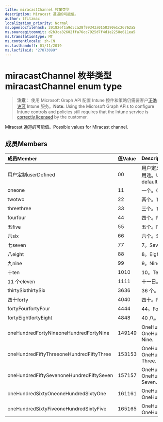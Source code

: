 ```yaml
---
title: miracastChannel 枚举类型
description: Miracast 通道的可能值。
author: tfitzmac
localization_priority: Normal
ms.openlocfilehash: 20182ef1a9d5ca28f99343a0150390e1c26762a5
ms.sourcegitcommit: d2b3ca32602ffa76cc7925d7f4d1e2258e611ea5
ms.translationtype: MT
ms.contentlocale: zh-CN
ms.lasthandoff: 01/11/2019
ms.locfileid: "27873099"
---
```

# <a name="miracastchannel-enum-type"></a><span data-ttu-id="feb49-103">miracastChannel 枚举类型</span><span class="sxs-lookup"><span data-stu-id="feb49-103">miracastChannel enum type</span></span>

> <span data-ttu-id="feb49-104">**注意：** 使用 Microsoft Graph API 配置 Intune 控件和策略仍需要客户[正确许可](https://go.microsoft.com/fwlink/?linkid=839381) Intune 服务。</span><span class="sxs-lookup"><span data-stu-id="feb49-104">**Note:** Using the Microsoft Graph APIs to configure Intune controls and policies still requires that the Intune service is [correctly licensed](https://go.microsoft.com/fwlink/?linkid=839381) by the customer.</span></span>

<span data-ttu-id="feb49-105">Miracast 通道的可能值。</span><span class="sxs-lookup"><span data-stu-id="feb49-105">Possible values for Miracast channel.</span></span>
## <a name="members"></a><span data-ttu-id="feb49-106">成员</span><span class="sxs-lookup"><span data-stu-id="feb49-106">Members</span></span>
|<span data-ttu-id="feb49-107">成员</span><span class="sxs-lookup"><span data-stu-id="feb49-107">Member</span></span>|<span data-ttu-id="feb49-108">值</span><span class="sxs-lookup"><span data-stu-id="feb49-108">Value</span></span>|<span data-ttu-id="feb49-109">Description</span><span class="sxs-lookup"><span data-stu-id="feb49-109">Description</span></span>|
|:---|:---|:---|
|<span data-ttu-id="feb49-110">用户定制</span><span class="sxs-lookup"><span data-stu-id="feb49-110">userDefined</span></span>|<span data-ttu-id="feb49-111">0</span><span class="sxs-lookup"><span data-stu-id="feb49-111">0</span></span>|<span data-ttu-id="feb49-112">用户定义，默认值、 没有用途。</span><span class="sxs-lookup"><span data-stu-id="feb49-112">User Defined, default value, no intent.</span></span>|
|<span data-ttu-id="feb49-113">one</span><span class="sxs-lookup"><span data-stu-id="feb49-113">one</span></span>|<span data-ttu-id="feb49-114">1</span><span class="sxs-lookup"><span data-stu-id="feb49-114">1</span></span>|<span data-ttu-id="feb49-115">一个。</span><span class="sxs-lookup"><span data-stu-id="feb49-115">One.</span></span>|
|<span data-ttu-id="feb49-116">two</span><span class="sxs-lookup"><span data-stu-id="feb49-116">two</span></span>|<span data-ttu-id="feb49-117">2</span><span class="sxs-lookup"><span data-stu-id="feb49-117">2</span></span>|<span data-ttu-id="feb49-118">两个。</span><span class="sxs-lookup"><span data-stu-id="feb49-118">Two.</span></span>|
|<span data-ttu-id="feb49-119">three</span><span class="sxs-lookup"><span data-stu-id="feb49-119">three</span></span>|<span data-ttu-id="feb49-120">3</span><span class="sxs-lookup"><span data-stu-id="feb49-120">3</span></span>|<span data-ttu-id="feb49-121">三个。</span><span class="sxs-lookup"><span data-stu-id="feb49-121">Three.</span></span>|
|<span data-ttu-id="feb49-122">four</span><span class="sxs-lookup"><span data-stu-id="feb49-122">four</span></span>|<span data-ttu-id="feb49-123">4</span><span class="sxs-lookup"><span data-stu-id="feb49-123">4</span></span>|<span data-ttu-id="feb49-124">四个。</span><span class="sxs-lookup"><span data-stu-id="feb49-124">Four.</span></span>|
|<span data-ttu-id="feb49-125">五</span><span class="sxs-lookup"><span data-stu-id="feb49-125">five</span></span>|<span data-ttu-id="feb49-126">5</span><span class="sxs-lookup"><span data-stu-id="feb49-126">5</span></span>|<span data-ttu-id="feb49-127">五个。</span><span class="sxs-lookup"><span data-stu-id="feb49-127">Five.</span></span>|
|<span data-ttu-id="feb49-128">六</span><span class="sxs-lookup"><span data-stu-id="feb49-128">six</span></span>|<span data-ttu-id="feb49-129">6</span><span class="sxs-lookup"><span data-stu-id="feb49-129">6</span></span>|<span data-ttu-id="feb49-130">六个。</span><span class="sxs-lookup"><span data-stu-id="feb49-130">Six.</span></span>|
|<span data-ttu-id="feb49-131">七</span><span class="sxs-lookup"><span data-stu-id="feb49-131">seven</span></span>|<span data-ttu-id="feb49-132">7</span><span class="sxs-lookup"><span data-stu-id="feb49-132">7</span></span>|<span data-ttu-id="feb49-133">7。</span><span class="sxs-lookup"><span data-stu-id="feb49-133">Seven.</span></span>|
|<span data-ttu-id="feb49-134">八</span><span class="sxs-lookup"><span data-stu-id="feb49-134">eight</span></span>|<span data-ttu-id="feb49-135">8</span><span class="sxs-lookup"><span data-stu-id="feb49-135">8</span></span>|<span data-ttu-id="feb49-136">8。</span><span class="sxs-lookup"><span data-stu-id="feb49-136">Eight.</span></span>|
|<span data-ttu-id="feb49-137">九</span><span class="sxs-lookup"><span data-stu-id="feb49-137">nine</span></span>|<span data-ttu-id="feb49-138">9</span><span class="sxs-lookup"><span data-stu-id="feb49-138">9</span></span>|<span data-ttu-id="feb49-139">9。</span><span class="sxs-lookup"><span data-stu-id="feb49-139">Nine.</span></span>|
|<span data-ttu-id="feb49-140">十</span><span class="sxs-lookup"><span data-stu-id="feb49-140">ten</span></span>|<span data-ttu-id="feb49-141">10</span><span class="sxs-lookup"><span data-stu-id="feb49-141">10</span></span>|<span data-ttu-id="feb49-142">10。</span><span class="sxs-lookup"><span data-stu-id="feb49-142">Ten.</span></span>|
|<span data-ttu-id="feb49-143">11 个</span><span class="sxs-lookup"><span data-stu-id="feb49-143">eleven</span></span>|<span data-ttu-id="feb49-144">11</span><span class="sxs-lookup"><span data-stu-id="feb49-144">11</span></span>|<span data-ttu-id="feb49-145">十一日。</span><span class="sxs-lookup"><span data-stu-id="feb49-145">Eleven.</span></span>|
|<span data-ttu-id="feb49-146">thirtySix</span><span class="sxs-lookup"><span data-stu-id="feb49-146">thirtySix</span></span>|<span data-ttu-id="feb49-147">36</span><span class="sxs-lookup"><span data-stu-id="feb49-147">36</span></span>|<span data-ttu-id="feb49-148">36 个。</span><span class="sxs-lookup"><span data-stu-id="feb49-148">Thirty-Six.</span></span>|
|<span data-ttu-id="feb49-149">四十</span><span class="sxs-lookup"><span data-stu-id="feb49-149">forty</span></span>|<span data-ttu-id="feb49-150">40</span><span class="sxs-lookup"><span data-stu-id="feb49-150">40</span></span>|<span data-ttu-id="feb49-151">四十。</span><span class="sxs-lookup"><span data-stu-id="feb49-151">Forty.</span></span>|
|<span data-ttu-id="feb49-152">fortyFour</span><span class="sxs-lookup"><span data-stu-id="feb49-152">fortyFour</span></span>|<span data-ttu-id="feb49-153">44</span><span class="sxs-lookup"><span data-stu-id="feb49-153">44</span></span>|<span data-ttu-id="feb49-154">44。</span><span class="sxs-lookup"><span data-stu-id="feb49-154">Forty-Four.</span></span>|
|<span data-ttu-id="feb49-155">fortyEight</span><span class="sxs-lookup"><span data-stu-id="feb49-155">fortyEight</span></span>|<span data-ttu-id="feb49-156">48</span><span class="sxs-lookup"><span data-stu-id="feb49-156">48</span></span>|<span data-ttu-id="feb49-157">40 八。</span><span class="sxs-lookup"><span data-stu-id="feb49-157">Forty-Eight.</span></span>|
|<span data-ttu-id="feb49-158">oneHundredFortyNine</span><span class="sxs-lookup"><span data-stu-id="feb49-158">oneHundredFortyNine</span></span>|<span data-ttu-id="feb49-159">149</span><span class="sxs-lookup"><span data-stu-id="feb49-159">149</span></span>|<span data-ttu-id="feb49-160">OneHundredForty 九。</span><span class="sxs-lookup"><span data-stu-id="feb49-160">OneHundredForty-Nine.</span></span>|
|<span data-ttu-id="feb49-161">oneHundredFiftyThree</span><span class="sxs-lookup"><span data-stu-id="feb49-161">oneHundredFiftyThree</span></span>|<span data-ttu-id="feb49-162">153</span><span class="sxs-lookup"><span data-stu-id="feb49-162">153</span></span>|<span data-ttu-id="feb49-163">OneHundredFifty 三。</span><span class="sxs-lookup"><span data-stu-id="feb49-163">OneHundredFifty-Three.</span></span>|
|<span data-ttu-id="feb49-164">oneHundredFiftySeven</span><span class="sxs-lookup"><span data-stu-id="feb49-164">oneHundredFiftySeven</span></span>|<span data-ttu-id="feb49-165">157</span><span class="sxs-lookup"><span data-stu-id="feb49-165">157</span></span>|<span data-ttu-id="feb49-166">OneHundredFifty 七。</span><span class="sxs-lookup"><span data-stu-id="feb49-166">OneHundredFifty-Seven.</span></span>|
|<span data-ttu-id="feb49-167">oneHundredSixtyOne</span><span class="sxs-lookup"><span data-stu-id="feb49-167">oneHundredSixtyOne</span></span>|<span data-ttu-id="feb49-168">161</span><span class="sxs-lookup"><span data-stu-id="feb49-168">161</span></span>|<span data-ttu-id="feb49-169">OneHundredSixty 一。</span><span class="sxs-lookup"><span data-stu-id="feb49-169">OneHundredSixty-One.</span></span>|
|<span data-ttu-id="feb49-170">oneHundredSixtyFive</span><span class="sxs-lookup"><span data-stu-id="feb49-170">oneHundredSixtyFive</span></span>|<span data-ttu-id="feb49-171">165</span><span class="sxs-lookup"><span data-stu-id="feb49-171">165</span></span>|<span data-ttu-id="feb49-172">OneHundredSixty 五。</span><span class="sxs-lookup"><span data-stu-id="feb49-172">OneHundredSixty-Five.</span></span>|



